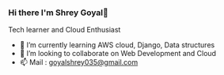 ### Hi there I'm Shrey Goyal👋
Tech learner and Cloud Enthusiast 
- 🌱 I’m currently learning AWS cloud, Django, Data structures
- 👯 I’m looking to collaborate on Web Development and Cloud 
- 📫 Mail : goyalshrey035@gmail.com
<!--
**Shrey0226/Shrey0226** is a ✨ _special_ ✨ repository because its `README.md` (this file) appears on your GitHub profile.

Here are some ideas to get you started:

- 🤔 I’m looking for help with ...
- 💬 Ask me about ...
- 📫 How to reach me: ...
- 😄 Pronouns: ...
- ⚡ Fun fact: ...
-->
